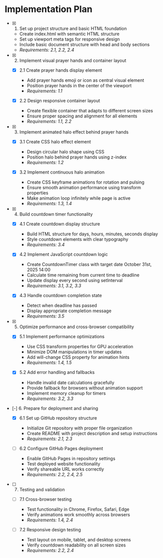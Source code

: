 # Implementation Plan

- [x] 1. Set up project structure and basic HTML foundation





  - Create index.html with semantic HTML structure
  - Set up viewport meta tags for responsive design
  - Include basic document structure with head and body sections
  - _Requirements: 2.1, 2.2, 2.4_

- [x] 2. Implement visual prayer hands and container layout





  - [x] 2.1 Create prayer hands display element


    - Add prayer hands emoji or icon as central visual element
    - Position prayer hands in the center of the viewport
    - _Requirements: 1.1_
  
  - [x] 2.2 Design responsive container layout


    - Create flexible container that adapts to different screen sizes
    - Ensure proper spacing and alignment for all elements
    - _Requirements: 1.1, 2.2_

- [x] 3. Implement animated halo effect behind prayer hands





  - [x] 3.1 Create CSS halo effect element


    - Design circular halo shape using CSS
    - Position halo behind prayer hands using z-index
    - _Requirements: 1.2_
  
  - [x] 3.2 Implement continuous halo animation


    - Create CSS keyframe animations for rotation and pulsing
    - Ensure smooth animation performance using transform properties
    - Make animation loop infinitely while page is active
    - _Requirements: 1.3, 1.4_

- [x] 4. Build countdown timer functionality





  - [x] 4.1 Create countdown display structure


    - Build HTML structure for days, hours, minutes, seconds display
    - Style countdown elements with clear typography
    - _Requirements: 3.4_
  
  - [x] 4.2 Implement JavaScript countdown logic


    - Create CountdownTimer class with target date October 31st, 2025 14:00
    - Calculate time remaining from current time to deadline
    - Update display every second using setInterval
    - _Requirements: 3.1, 3.2, 3.3_
  
  - [x] 4.3 Handle countdown completion state


    - Detect when deadline has passed
    - Display appropriate completion message
    - _Requirements: 3.5_

- [x] 5. Optimize performance and cross-browser compatibility





  - [x] 5.1 Implement performance optimizations


    - Use CSS transform properties for GPU acceleration
    - Minimize DOM manipulations in timer updates
    - Add will-change CSS property for animation hints
    - _Requirements: 1.4, 1.5_
  
  - [x] 5.2 Add error handling and fallbacks


    - Handle invalid date calculations gracefully
    - Provide fallback for browsers without animation support
    - Implement memory cleanup for timers
    - _Requirements: 3.2, 3.3_

- [-] 6. Prepare for deployment and sharing



  - [x] 6.1 Set up GitHub repository structure


    - Initialize Git repository with proper file organization
    - Create README with project description and setup instructions
    - _Requirements: 2.1, 2.3_
  

  - [ ] 6.2 Configure GitHub Pages deployment
    - Enable GitHub Pages in repository settings
    - Test deployed website functionality
    - Verify shareable URL works correctly
    - _Requirements: 2.2, 2.4, 2.5_

- [ ] 7. Testing and validation
  - [ ] 7.1 Cross-browser testing
    - Test functionality in Chrome, Firefox, Safari, Edge
    - Verify animations work smoothly across browsers
    - _Requirements: 1.4, 2.4_
  
  - [ ] 7.2 Responsive design testing
    - Test layout on mobile, tablet, and desktop screens
    - Verify countdown readability on all screen sizes
    - _Requirements: 2.2, 2.4_